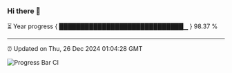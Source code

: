 ### Hi there 👋

⏳ Year progress { █████████████████████████████▁ } 98.37 %

---

⏰ Updated on Thu, 26 Dec 2024 01:04:28 GMT

![Progress Bar CI](https://github.com/liununu/liununu/workflows/Progress%20Bar%20CI/badge.svg)
